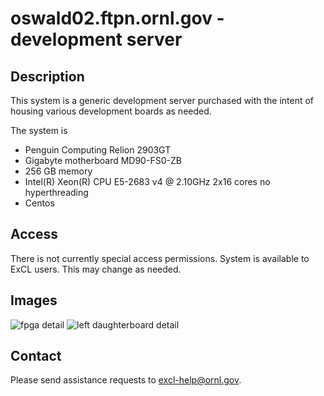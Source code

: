 # oswald02.ftpn.ornl.gov - development server

## Description

This system is a generic development server purchased with the intent of
housing various development boards as needed.

The system is
*  Penguin Computing Relion 2903GT
*  Gigabyte motherboard MD90-FS0-ZB
*  256 GB memory
*  Intel(R) Xeon(R) CPU E5-2683 v4 @ 2.10GHz  2x16 cores no hyperthreading
*  Centos

## Access

There is not currently special access permissions.   System is available
to ExCL users.  This may change as needed.

## Images

![fpga detail](https://github.com/RelativePrime/excl-user-docs/raw/master/hosts/images/20190607_162750.jpg "fpga detail")
![left daughterboard detail](https://github.com/RelativePrime/excl-user-docs/raw/master/hosts/images/20190607_162758.jpg "left daughterboard detail")


## Contact
Please send assistance requests to excl-help@ornl.gov.
